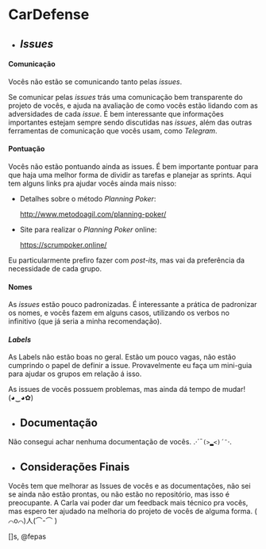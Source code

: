 # CarDefense

- ## *Issues*

#### **Comunicação**

Vocês não estão se comunicando tanto pelas *issues*.

Se comunicar pelas *issues* trás uma comunicação bem transparente do projeto de vocês, e ajuda na avaliação de como vocês estão lidando com as adversidades de cada *issue*. É bem interessante que informações importantes estejam sempre sendo discutidas nas *issues*, além das outras ferramentas de comunicação que vocês usam, como *Telegram*.

#### **Pontuação**

Vocês não estão pontuando ainda as issues. É bem importante pontuar para que haja uma melhor forma de dividir as tarefas e planejar as sprints.
Aqui tem alguns links pra ajudar vocês ainda mais nisso:

- Detalhes sobre o método *Planning Poker*:

    http://www.metodoagil.com/planning-poker/

- Site para realizar o *Planning Poker* online:

    https://scrumpoker.online/

Eu particularmente prefiro fazer com *post-its*, mas vai da preferência da necessidade de cada grupo.

#### **Nomes**

As *issues* estão pouco padronizadas. É interessante a prática de padronizar os nomes, e vocês fazem em alguns casos, utilizando os verbos no infinitivo (que já seria a minha recomendação).

#### ***Labels***

As Labels não estão boas no geral. Estão um pouco vagas, não estão cumprindo o papel de definir a issue. Provavelmente eu faça um mini-guia para ajudar os grupos em relação á isso.

As issues de vocês possuem problemas, mas ainda dá tempo de mudar! (◕‿◕✿)

- ## Documentação


Não consegui achar nenhuma documentação de vocês. .·´¯`(>▂<)´¯`·.



- ## Considerações Finais

Vocês tem que melhorar as Issues de vocês e as documentações, não sei se ainda não estão prontas, ou não estão no repositório, mas isso é preocupante.
A Carla vai poder dar um feedback mais técnico pra vocês, mas espero ter ajudado na melhoria do
projeto de vocês de alguma forma. ( ⌒o⌒)人(⌒-⌒ )


[]s, @fepas
